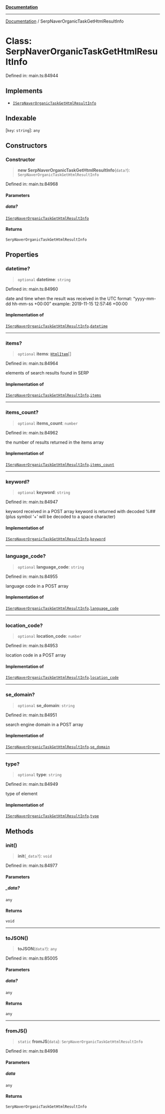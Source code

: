 [**Documentation**](../README.md)

***

[Documentation](../README.md) / SerpNaverOrganicTaskGetHtmlResultInfo

# Class: SerpNaverOrganicTaskGetHtmlResultInfo

Defined in: main.ts:84944

## Implements

- [`ISerpNaverOrganicTaskGetHtmlResultInfo`](../interfaces/ISerpNaverOrganicTaskGetHtmlResultInfo.md)

## Indexable

\[`key`: `string`\]: `any`

## Constructors

### Constructor

> **new SerpNaverOrganicTaskGetHtmlResultInfo**(`data?`): `SerpNaverOrganicTaskGetHtmlResultInfo`

Defined in: main.ts:84968

#### Parameters

##### data?

[`ISerpNaverOrganicTaskGetHtmlResultInfo`](../interfaces/ISerpNaverOrganicTaskGetHtmlResultInfo.md)

#### Returns

`SerpNaverOrganicTaskGetHtmlResultInfo`

## Properties

### datetime?

> `optional` **datetime**: `string`

Defined in: main.ts:84960

date and time when the result was received
in the UTC format: “yyyy-mm-dd hh-mm-ss +00:00”
example:
2019-11-15 12:57:46 +00:00

#### Implementation of

[`ISerpNaverOrganicTaskGetHtmlResultInfo`](../interfaces/ISerpNaverOrganicTaskGetHtmlResultInfo.md).[`datetime`](../interfaces/ISerpNaverOrganicTaskGetHtmlResultInfo.md#datetime)

***

### items?

> `optional` **items**: [`HtmlItem`](HtmlItem.md)[]

Defined in: main.ts:84964

elements of search results found in SERP

#### Implementation of

[`ISerpNaverOrganicTaskGetHtmlResultInfo`](../interfaces/ISerpNaverOrganicTaskGetHtmlResultInfo.md).[`items`](../interfaces/ISerpNaverOrganicTaskGetHtmlResultInfo.md#items)

***

### items\_count?

> `optional` **items\_count**: `number`

Defined in: main.ts:84962

the number of results returned in the items array

#### Implementation of

[`ISerpNaverOrganicTaskGetHtmlResultInfo`](../interfaces/ISerpNaverOrganicTaskGetHtmlResultInfo.md).[`items_count`](../interfaces/ISerpNaverOrganicTaskGetHtmlResultInfo.md#items_count)

***

### keyword?

> `optional` **keyword**: `string`

Defined in: main.ts:84947

keyword received in a POST array
keyword is returned with decoded %## (plus symbol ‘+’ will be decoded to a space character)

#### Implementation of

[`ISerpNaverOrganicTaskGetHtmlResultInfo`](../interfaces/ISerpNaverOrganicTaskGetHtmlResultInfo.md).[`keyword`](../interfaces/ISerpNaverOrganicTaskGetHtmlResultInfo.md#keyword)

***

### language\_code?

> `optional` **language\_code**: `string`

Defined in: main.ts:84955

language code in a POST array

#### Implementation of

[`ISerpNaverOrganicTaskGetHtmlResultInfo`](../interfaces/ISerpNaverOrganicTaskGetHtmlResultInfo.md).[`language_code`](../interfaces/ISerpNaverOrganicTaskGetHtmlResultInfo.md#language_code)

***

### location\_code?

> `optional` **location\_code**: `number`

Defined in: main.ts:84953

location code in a POST array

#### Implementation of

[`ISerpNaverOrganicTaskGetHtmlResultInfo`](../interfaces/ISerpNaverOrganicTaskGetHtmlResultInfo.md).[`location_code`](../interfaces/ISerpNaverOrganicTaskGetHtmlResultInfo.md#location_code)

***

### se\_domain?

> `optional` **se\_domain**: `string`

Defined in: main.ts:84951

search engine domain in a POST array

#### Implementation of

[`ISerpNaverOrganicTaskGetHtmlResultInfo`](../interfaces/ISerpNaverOrganicTaskGetHtmlResultInfo.md).[`se_domain`](../interfaces/ISerpNaverOrganicTaskGetHtmlResultInfo.md#se_domain)

***

### type?

> `optional` **type**: `string`

Defined in: main.ts:84949

type of element

#### Implementation of

[`ISerpNaverOrganicTaskGetHtmlResultInfo`](../interfaces/ISerpNaverOrganicTaskGetHtmlResultInfo.md).[`type`](../interfaces/ISerpNaverOrganicTaskGetHtmlResultInfo.md#type)

## Methods

### init()

> **init**(`_data?`): `void`

Defined in: main.ts:84977

#### Parameters

##### \_data?

`any`

#### Returns

`void`

***

### toJSON()

> **toJSON**(`data?`): `any`

Defined in: main.ts:85005

#### Parameters

##### data?

`any`

#### Returns

`any`

***

### fromJS()

> `static` **fromJS**(`data`): `SerpNaverOrganicTaskGetHtmlResultInfo`

Defined in: main.ts:84998

#### Parameters

##### data

`any`

#### Returns

`SerpNaverOrganicTaskGetHtmlResultInfo`
